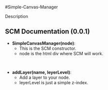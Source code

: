 #Simple-Canvas-Manager

Description

## SCM Documentation (0.0.1)

* <B>SimpleCanvasManager(node)</B>:
    * This is the SCM constructor.
    * node is the html div where SCM will work.

<br />

* <B>addLayer(name, leyerLevel)</B>:
    * Add a layer to your node. 
    * leyerLevel is just a simple z-index.